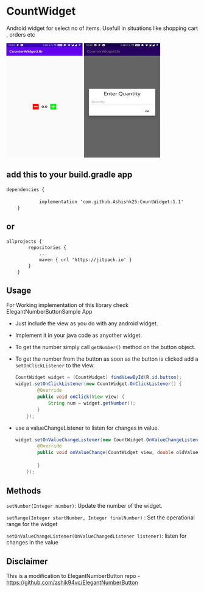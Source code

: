 # CountWidget
Android widget for select no of items. Usefull in situations like shopping cart , orders etc

<img src=https://github.com/Ashishk25/CountWidget/blob/master/Screenshot_20200629-222623.jpg height="300" width="200">
<img src=https://github.com/Ashishk25/CountWidget/blob/master/Screenshot_20200629-222628.jpg height="300" width="200">

## add this to your build.gradle app

```
dependencies {

	        implementation 'com.github.Ashishk25:CountWidget:1.1'
	}
```  
## or

```  
allprojects {
		repositories {
			...
			maven { url 'https://jitpack.io' }
		}
	}
```  

## Usage

For Working implementation of this library check ElegantNumberButtonSample App 
 * Just include the view as you do with any android widget.
 * Implement it in your java code as anyother widget.
 * To get the number simply call `getNumber()` method on the button object. 
 * To get the number from the button as soon as the button is clicked add a `setOnClickListener` to the view.
   
    ```java
    CountWidget widget = (CountWidget) findViewById(R.id.button);
    widget.setOnClickListener(new CountWidget.OnClickListener() {
            @Override
            public void onClick(View view) {
                String num = widget.getNumber();
            }
        });
    ```
 * use a valueChangeListener to listen for changes in value.
    
    ```java
    widget.setOnValueChangeListener(new CountWidget.OnValueChangeListener() {
            @Override
            public void onValueChange(CountWidget view, double oldValue, double newValue) {
            
            }
        });
     ```

## Methods

`setNumber(Integer number)`: Update the number of the widget. 

`setRange(Integer startNumber, Integer finalNumber)` : Set the operational range for the widget

`setOnValueChangeListener(OnValueChangedListener listener)`: listen for changes in the value

## Disclaimer
This is a modification to ElegantNumberButton repo -https://github.com/ashik94vc/ElegantNumberButton

